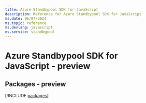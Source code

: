 ```yaml
---
title: Azure Standbypool SDK for JavaScript
description: Reference for Azure Standbypool SDK for JavaScript
ms.date: 06/07/2024
ms.topic: reference
ms.devlang: javascript
ms.service: standbypool
---
```

# Azure Standbypool SDK for JavaScript - preview
## Packages - preview
[!INCLUDE [packages](standbypool-index.md)]
